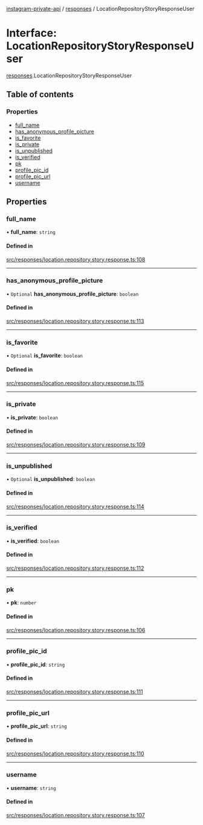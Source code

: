 [instagram-private-api](../../README.md) / [responses](../../modules/responses.md) / LocationRepositoryStoryResponseUser

# Interface: LocationRepositoryStoryResponseUser

[responses](../../modules/responses.md).LocationRepositoryStoryResponseUser

## Table of contents

### Properties

- [full\_name](LocationRepositoryStoryResponseUser.md#full_name)
- [has\_anonymous\_profile\_picture](LocationRepositoryStoryResponseUser.md#has_anonymous_profile_picture)
- [is\_favorite](LocationRepositoryStoryResponseUser.md#is_favorite)
- [is\_private](LocationRepositoryStoryResponseUser.md#is_private)
- [is\_unpublished](LocationRepositoryStoryResponseUser.md#is_unpublished)
- [is\_verified](LocationRepositoryStoryResponseUser.md#is_verified)
- [pk](LocationRepositoryStoryResponseUser.md#pk)
- [profile\_pic\_id](LocationRepositoryStoryResponseUser.md#profile_pic_id)
- [profile\_pic\_url](LocationRepositoryStoryResponseUser.md#profile_pic_url)
- [username](LocationRepositoryStoryResponseUser.md#username)

## Properties

### full\_name

• **full\_name**: `string`

#### Defined in

[src/responses/location.repository.story.response.ts:108](https://github.com/Nerixyz/instagram-private-api/blob/4971f34/src/responses/location.repository.story.response.ts#L108)

___

### has\_anonymous\_profile\_picture

• `Optional` **has\_anonymous\_profile\_picture**: `boolean`

#### Defined in

[src/responses/location.repository.story.response.ts:113](https://github.com/Nerixyz/instagram-private-api/blob/4971f34/src/responses/location.repository.story.response.ts#L113)

___

### is\_favorite

• `Optional` **is\_favorite**: `boolean`

#### Defined in

[src/responses/location.repository.story.response.ts:115](https://github.com/Nerixyz/instagram-private-api/blob/4971f34/src/responses/location.repository.story.response.ts#L115)

___

### is\_private

• **is\_private**: `boolean`

#### Defined in

[src/responses/location.repository.story.response.ts:109](https://github.com/Nerixyz/instagram-private-api/blob/4971f34/src/responses/location.repository.story.response.ts#L109)

___

### is\_unpublished

• `Optional` **is\_unpublished**: `boolean`

#### Defined in

[src/responses/location.repository.story.response.ts:114](https://github.com/Nerixyz/instagram-private-api/blob/4971f34/src/responses/location.repository.story.response.ts#L114)

___

### is\_verified

• **is\_verified**: `boolean`

#### Defined in

[src/responses/location.repository.story.response.ts:112](https://github.com/Nerixyz/instagram-private-api/blob/4971f34/src/responses/location.repository.story.response.ts#L112)

___

### pk

• **pk**: `number`

#### Defined in

[src/responses/location.repository.story.response.ts:106](https://github.com/Nerixyz/instagram-private-api/blob/4971f34/src/responses/location.repository.story.response.ts#L106)

___

### profile\_pic\_id

• **profile\_pic\_id**: `string`

#### Defined in

[src/responses/location.repository.story.response.ts:111](https://github.com/Nerixyz/instagram-private-api/blob/4971f34/src/responses/location.repository.story.response.ts#L111)

___

### profile\_pic\_url

• **profile\_pic\_url**: `string`

#### Defined in

[src/responses/location.repository.story.response.ts:110](https://github.com/Nerixyz/instagram-private-api/blob/4971f34/src/responses/location.repository.story.response.ts#L110)

___

### username

• **username**: `string`

#### Defined in

[src/responses/location.repository.story.response.ts:107](https://github.com/Nerixyz/instagram-private-api/blob/4971f34/src/responses/location.repository.story.response.ts#L107)
